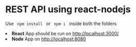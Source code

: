 # REST API using react-nodejs

Use <code> npm install </code> or <code> npm i </code> inside both the folders

<li> <b>React</b> App should be run on <a href="javascript:void(0)">http://localhost:3000/<a> </li>
<li> <b>Node</b> App on <a href="javascript:void(0)">http://localhost:8080</a> </li>
